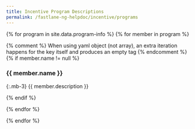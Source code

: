```yaml
---
title: Incentive Program Descriptions
permalink: /fastlane-ng-helpdoc/incentive/programs
---
```


{% for program in site.data.program-info %}
{% for member in program %}

{% comment %}
When using yaml object (not array), an extra iteration happens for the key itself
and produces an empty tag
{% endcomment %}
{% if member.name != null %}
### {{ member.name }}
{:.mb-3}
{{ member.description }}

{% endif %}

{% endfor %}

{% endfor %}